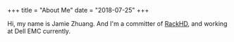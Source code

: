 +++
title = "About Me"
date = "2018-07-25"
+++

Hi, my name is Jamie Zhuang. And I'm a committer of [RackHD](https://rackhd.github.io), and working at Dell EMC currently.
